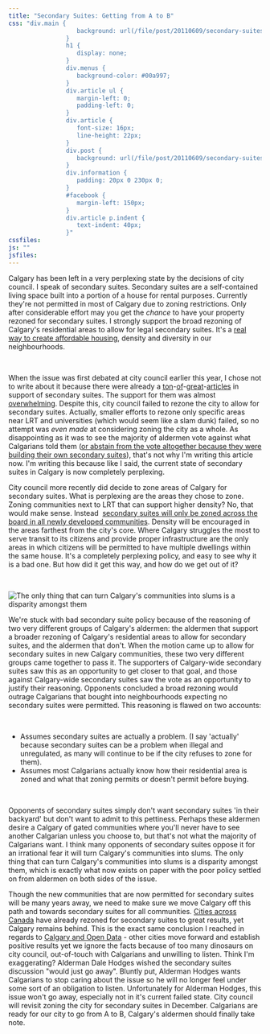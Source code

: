 ```yaml
---
title: "Secondary Suites: Getting from A to B"
css: "div.main {
                   background: url(/file/post/20110609/secondary-suites-from-a-to-b/arrow.gif) no-repeat center -20px;
                }
                h1 {
                   display: none;
                }
                div.menus {
                   background-color: #00a997;
                }
                div.article ul {
                   margin-left: 0;
                   padding-left: 0;
                }
                div.article {
                   font-size: 16px;
                   line-height: 22px;
                }
                div.post {
                   background: url(/file/post/20110609/secondary-suites-from-a-to-b/sign.png) no-repeat right 25px;
                }
                div.information {
                   padding: 20px 0 230px 0;
                }
                #facebook {
                   margin-left: 150px;
                }
                div.article p.indent {
                   text-indent: 40px;
                }"
cssfiles:
js: ""
jsfiles:
---
```

<div class="triple leftedge">
<p>Calgary has been left in a very perplexing state by the decisions of city council. I speak of secondary suites. Secondary suites are a self-contained living space built into a portion of a house for rental purposes.&nbsp;Currently they're not permitted in most of Calgary due to zoning restrictions. Only after considerable effort may you get the <em>chance </em>to have your property rezoned for secondary suites.&nbsp;I strongly support the broad rezoning of Calgary's residential areas to allow for legal secondary suites. It's a&nbsp;<a href="/20110428/higher-fees-lower-subsidies">real way to create affordable housing</a>, density and diversity in our neighbourhoods.</p>
<p>&nbsp;</p>
</div>
<div class="two triple">
<p>When the issue was first debated at city council earlier this year, I chose not to write about it because there were already a&nbsp;<a href="http://rabble.ca/blogs/bloggers/apicazo/2011/03/secondary-suites-and-right-affordable-housing">ton</a>-<a href="http://tylerkinch.com/2011/02/03/legalizing-secondary-suites-good-national-affordable-housing-strategy/">of</a>-<a href="http://blog.calgarymayor.ca/2011/03/most-calgarians-back-secondary-suites.html">great</a>-<a href="http://bettercalgary.blogspot.com/2011/02/some-suite-yyc-facts-before-debate.html">articles</a>&nbsp;in support of secondary suites. The support for them was almost <a href="http://www.su.ucalgary.ca/topstory/2011/mar/official-secondary-poll-results">overwhelming</a>. Despite this, city council failed to rezone the city to allow for secondary suites. Actually, smaller efforts to rezone only specific areas near LRT and universities (which would seem like a slam dunk) failed, so no attempt was&nbsp;<em>even made</em>&nbsp;at considering zoning the city as a whole. As disappointing as it was to see the majority of aldermen vote against what Calgarians told them (<a href="http://www.johnmar.ca/2011/03/04/alderman-mar-declares-pecuniary-interest-in-secondary-suites/">or abstain from the vote altogether because they were building their own secondary suites</a>), that's not why I'm writing this article now. I'm writing this because like I said, the current state of secondary suites in Calgary is now completely perplexing.</p>
<p class="indent">City council more recently did decide to zone areas of Calgary for secondary suites. What is perplexing are the areas they chose to zone. Zoning communities next to LRT that can support higher density? No, that would make sense. Instead &nbsp;<a href="http://www.cbc.ca/news/canada/calgary/story/2011/04/18/calgary-secondary-suites-allowed-edge.html">secondary suites will only be zoned across the board in all newly developed communities</a>. Density will be encouraged in the areas farthest from the city's core. Where Calgary struggles the most to serve transit to its citizens and provide proper infrastructure are the only areas in which citizens will be permitted to have multiple dwellings within the same house. It's a completely perplexing policy, and easy to see why it is a bad one. But how did it get this way, and how do we get out of it?</p>
<p>&nbsp;</p>
</div>
<div class="triple leftedge left">
<p><img src="/file/post/20110609/secondary-suites-from-a-to-b/quote.png" alt="The only thing that can turn Calgary's communities into slums is a disparity amongst them" /></p>
</div>
<div class="triple rightedge left">
<p>We're stuck with bad secondary suite policy because of the reasoning of two very different groups of Calgary's aldermen: the aldermen that support a broader rezoning of Calgary's residential areas to allow for secondary suites, and the aldermen that don't. When the motion came up to allow for secondary suites in new Calgary communities, these two very different groups came together to pass it. The supporters of Calgary-wide secondary suites saw this as an opportunity to get closer to that goal, and those against Calgary-wide secondary suites saw the vote as an opportunity to justify their reasoning. Opponents concluded a broad rezoning would outrage Calgarians that bought into neighbourhoods expecting no secondary suites were permitted. This reasoning is flawed on two accounts:</p>
<p>&nbsp;</p>
<ul>
<li>Assumes secondary suites are actually a problem. (I say 'actually' because secondary suites can be a problem when illegal and unregulated, as many will continue to be if the city refuses to zone for them).</li>
<li>Assumes most Calgarians actually know how their residential area is zoned and what that zoning permits or doesn't permit before buying.</li>
</ul>
</div>
<div class="two triple">
<p>&nbsp;</p>
<p>Opponents of secondary suites simply don't want secondary suites 'in their backyard' but don't want to admit to this pettiness. Perhaps these aldermen desire a Calgary of gated communities where you'll never have to see another Calgarian unless you choose to, but that's not what the majority of Calgarians want.&nbsp;I think many opponents of secondary suites oppose it for an irrational fear it will turn Calgary's communities into slums. The only thing that can turn Calgary's communities into slums is a disparity amongst them, which is exactly what now exists on paper with the poor policy settled on from aldermen on both sides of the issue.</p>
<p class="indent">Though the new communities that are now permitted for secondary suites will be many years away, we need to make sure we move Calgary off this path and towards secondary suites for all communities.&nbsp;<a href="http://en.wikipedia.org/wiki/Secondary_suites_in_Canada">Cities across Canada</a> have already rezoned for secondary suites to great results, yet Calgary remains behind. This is the exact same conclusion I reached in regards to <a href="/20110526/open-data-why-you-want-it">Calgary and Open Data</a>&nbsp;- other cities move forward and establish positive results yet we ignore the facts because of too many dinosaurs on city council, out-of-touch with Calgarians and unwilling to listen. Think I'm exaggerating? Alderman Dale Hodges wished the secondary suites discussion "would just go away". Bluntly put, Alderman Hodges wants Calgarians to stop caring about the issue so he will no longer feel under some sort of an obligation to listen. Unfortunately for Alderman Hodges, this issue won't go away, especially not in it's current failed state. City council will revisit zoning the city for secondary suites in December. Calgarians are ready for our city to go from A to B, Calgary's aldermen should finally take note.</p>
</div>